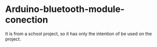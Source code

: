 # Arduino-bluetooth-module-conection
It is from a school project, so it has only the intention of be used on the project.

